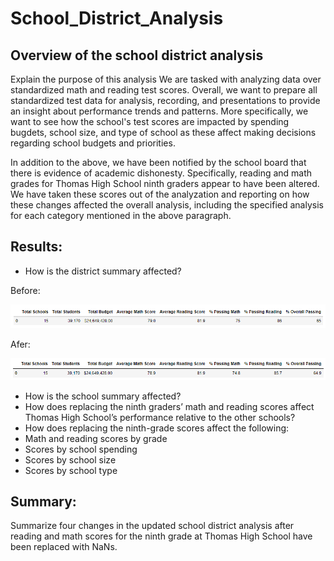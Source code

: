 # School_District_Analysis

## Overview of the school district analysis
Explain the purpose of this analysis
We are tasked with analyzing data over standardized math and reading test scores. Overall, we want to prepare all standardized test data for analysis, recording, and presentations to provide an insight about performance trends and patterns. More specifically, we want to see how the school's test scores are impacted by spending bugdets, school size, and type of school as these affect making decisions regarding school budgets and priorities. 

In addition to the above, we have been notified by the school board that there is evidence of academic dishonesty. Specifically, reading and math grades for Thomas High School ninth graders appear to have been altered. We have taken these scores out of the analyzation and reporting on how these changes affected the overall analysis, including the specified analysis for each category mentioned in the above paragraph. 

## Results: 
*	How is the district summary affected?

Before:

![District_Summary_Module](/Images/District_Summary_Module.PNG)

Afer:

![District_Summary_Challenge](/Images/District_Summary_Challenge.PNG)

*	How is the school summary affected?
*	How does replacing the ninth graders’ math and reading scores affect Thomas High School’s performance relative to the other schools?
*	How does replacing the ninth-grade scores affect the following:
  *	Math and reading scores by grade
  * Scores by school spending
  * Scores by school size
  * Scores by school type
  
## Summary:
Summarize four changes in the updated school district analysis after reading and math scores for the ninth grade at Thomas High School have been replaced with NaNs.
